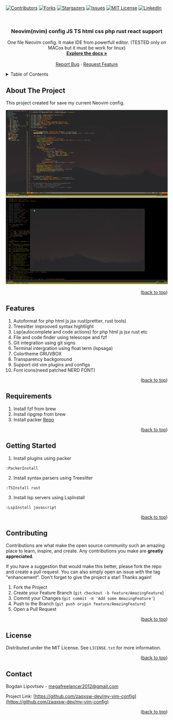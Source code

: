 <a name="readme-top"></a>



<!-- PROJECT SHIELDS -->
[![Contributors][contributors-shield]][contributors-url]
[![Forks][forks-shield]][forks-url]
[![Stargazers][stars-shield]][stars-url]
[![Issues][issues-shield]][issues-url]
[![MIT License][license-shield]][license-url]
[![LinkedIn][linkedin-shield]][linkedin-url]



<!-- PROJECT LOGO -->
<br />
<div align="center">

<h3 align="center">Neovim(nvim) config JS TS html css php rust react support</h3>

  <p align="center">
    One file Neovim config. It make IDE from powerfull editor. (TESTED only on MACos but it must be work for linux)
    <br />
    <a href="https://github.com/zaqxsw-dev/my-vim-config"><strong>Explore the docs »</strong></a>
    <br />
    <br />
    <a href="https://github.com/zaqxsw-dev/my-vim-config/issues">Report Bug</a>
    ·
    <a href="https://github.com/zaqxsw-dev/my-vim-config/issues">Request Feature</a>
  </p>
</div>



<!-- TABLE OF CONTENTS -->
<details>
  <summary>Table of Contents</summary>
  <ol>
    <li>
      <a href="#about-the-project">About The Project</a>
      <a href="#features">Features</a>
    </li>
    <li>
      <a href="#requirements">Requirements</a>
      <a href="#getting-started">Getting Started</a>
    </li>
    <li><a href="#usage">Usage</a></li>
    <li><a href="#contributing">Contributing</a></li>
    <li><a href="#license">License</a></li>
    <li><a href="#contact">Contact</a></li>
  </ol>
</details>



<!-- ABOUT THE PROJECT -->
## About The Project

This project created for save my current Neovim config.

<img src="files/screenshot.jpg" alt="Screenshot1">
<img src="files/screenshot2.jpg" alt="Screenshot2">


<p align="right">(<a href="#readme-top">back to top</a>)</p>

## Features

1. Autoformat for php html js jsx rust(prettier, rust tools)
2. Treesitter improoved syntax hightlight
3. Lsp(autocomplete and code actions) for php html js jsx rust etc
4. File and code finder using telescope and fzf
5. Git integration using git signs
6. Terminal intergration using float term (lspsaga)
7. Colortheme GRUVBOX
8. Transparency backgoround
9. Support old vim plugins and configs
10. Font icons(need patched NERD FONT)


<p align="right">(<a href="#readme-top">back to top</a>)</p>

## Requirements

1. Install fzf from brew
2. Install ripgrep from brew
3. Install packer <a href="https://github.com/wbthomason/packer.nvim">Repo</a>

<p align="right">(<a href="#readme-top">back to top</a>)</p>


<!-- GETTING STARTED -->
## Getting Started

1. Install plugins using packer 
```
:PackerInstall
```
2. Install syntax parsers using Treesitter 
```
:TSInstall rust
```
3. Install lsp servers using LspInstall 
```
:LspInstall javascript
```


<p align="right">(<a href="#readme-top">back to top</a>)</p>

<!-- CONTRIBUTING -->
## Contributing

Contributions are what make the open source community such an amazing place to learn, inspire, and create. Any contributions you make are **greatly appreciated**.

If you have a suggestion that would make this better, please fork the repo and create a pull request. You can also simply open an issue with the tag "enhancement".
Don't forget to give the project a star! Thanks again!

1. Fork the Project
2. Create your Feature Branch (`git checkout -b feature/AmazingFeature`)
3. Commit your Changes (`git commit -m 'Add some AmazingFeature'`)
4. Push to the Branch (`git push origin feature/AmazingFeature`)
5. Open a Pull Request

<p align="right">(<a href="#readme-top">back to top</a>)</p>



<!-- LICENSE -->
## License

Distributed under the MIT License. See `LICENSE.txt` for more information.

<p align="right">(<a href="#readme-top">back to top</a>)</p>



<!-- CONTACT -->
## Contact

Bogdan Lipovtsev - megafreelancer2012@gmail.com

Project Link: [https://github.com/zaqxsw-dev/my-vim-config](https://github.com/zaqxsw-dev/my-vim-config)

<p align="right">(<a href="#readme-top">back to top</a>)</p>

<!-- MARKDOWN LINKS & IMAGES -->
<!-- https://www.markdownguide.org/basic-syntax/#reference-style-links -->
[contributors-shield]: https://img.shields.io/github/contributors/zaqxsw-dev/my-vim-config.svg?style=for-the-badge
[contributors-url]: https://github.com/zaqxsw-dev/my-vim-config/graphs/contributors
[forks-shield]: https://img.shields.io/github/forks/zaqxsw-dev/my-vim-config.svg?style=for-the-badge
[forks-url]: https://github.com/zaqxsw-dev/my-vim-config/network/members
[stars-shield]: https://img.shields.io/github/stars/zaqxsw-dev/my-vim-config.svg?style=for-the-badge
[stars-url]: https://github.com/zaqxsw-dev/my-vim-config/stargazers
[issues-shield]: https://img.shields.io/github/issues/zaqxsw-dev/my-vim-config.svg?style=for-the-badge
[issues-url]: https://github.com/zaqxsw-dev/my-vim-config/issues
[license-shield]: https://img.shields.io/github/license/zaqxsw-dev/my-vim-config.svg?style=for-the-badge
[license-url]: https://github.com/zaqxsw-dev/my-vim-config/blob/master/LICENSE.txt
[linkedin-shield]: https://img.shields.io/badge/-LinkedIn-black.svg?style=for-the-badge&logo=linkedin&colorB=555
[linkedin-url]: https://www.linkedin.com/in/bogdan-lipovtsev-746946257
